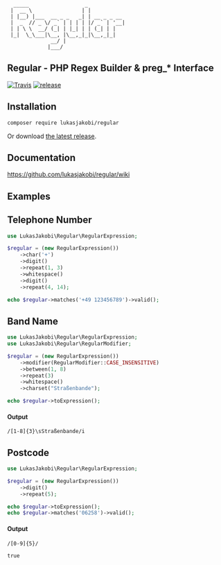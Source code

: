 ```asciidoc
  _____                  _            
 |  __ \                | |           
 | |__) |___  __ _ _   _| | __ _ _ __ 
 |  _  // _ \/ _` | | | | |/ _` | '__|
 | | \ \  __/ (_| | |_| | | (_| | |   
 |_|  \_\___|\__, |\__,_|_|\__,_|_|   
              __/ |                   
             |___/                                                                  
```
## Regular - PHP Regex Builder & preg_* Interface

[![Travis](https://img.shields.io/travis/lukasjakobi/regular.svg?style=flat-square)](https://travis-ci.org/lukasjakobi/regular)
[![release](https://img.shields.io/github/release/lukasjakobi/regular.svg?style=flat-square)](https://github.com/lukasjakobi/regular/releases)

## Installation

```bash
composer require lukasjakobi/regular
```

Or download [the latest release](https://github.com/lukasjakobi/regular/releases/latest).


## Documentation

https://github.com/lukasjakobi/regular/wiki


## Examples

## Telephone Number
```php
use LukasJakobi\Regular\RegularExpression;

$regular = (new RegularExpression())
    ->char('+')
    ->digit()
    ->repeat(1, 3)
    ->whitespace()
    ->digit()
    ->repeat(4, 14);

echo $regular->matches('+49 123456789')->valid();
```

## Band Name

```php
use LukasJakobi\Regular\RegularExpression;
use LukasJakobi\Regular\RegularModifier;

$regular = (new RegularExpression())
    ->modifier(RegularModifier::CASE_INSENSITIVE)
    ->between(1, 8)
    ->repeat(3)
    ->whitespace()
    ->charset("Straßenbande");

echo $regular->toExpression();
```

#### Output
```regexp
/[1-8]{3}\sStraßenbande/i
```

## Postcode

```php
use LukasJakobi\Regular\RegularExpression;

$regular = (new RegularExpression())
    ->digit()
    ->repeat(5);

echo $regular->toExpression();
echo $regular->matches('06258')->valid();
```

#### Output
```regexp
/[0-9]{5}/
```
```
true
```
